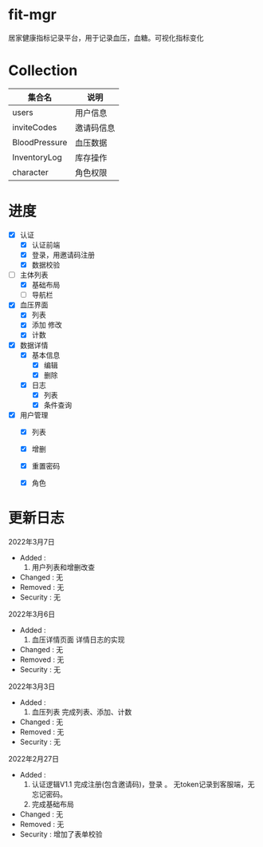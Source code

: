 <!--
 * @Description: 项目说明
 * @Author: hairyOwl
 * @Date: 2022-02-23 14:18:22
 * @LastEditors: hairyOwl
 * @LastEditTime: 2022-03-10 10:35:44
-->
# fit-mgr
居家健康指标记录平台，用于记录血压，血糖。可视化指标变化
# Collection
| 集合名        | 说明       |
| ------------- | ---------- |
| users         | 用户信息   |
| inviteCodes   | 邀请码信息 |
| BloodPressure | 血压数据   | 
| InventoryLog  | 库存操作   |
| character     | 角色权限   |


# 进度
- [x] 认证
    - [x] 认证前端
    - [x] 登录，用邀请码注册
    - [x] 数据校验
- [ ] 主体列表
    - [x] 基础布局
    - [ ] 导航栏
- [x] 血压界面
    - [x] 列表
    - [x] 添加 修改
    - [x] 计数
- [x] 数据详情
    - [X] 基本信息
        - [x] 编辑
        - [x] 删除
    - [x] 日志
        - [x] 列表
        - [x] 条件查询
- [x] 用户管理
    -[x] 列表
    -[x] 增删
    -[x] 重置密码
    -[x] 角色



# 更新日志
2022年3月7日
- Added : 
    1. 用户列表和增删改查
- Changed : 无
- Removed : 无
- Security : 无

2022年3月6日
- Added : 
    1. 血压详情页面 详情日志的实现
- Changed : 无
- Removed : 无
- Security : 无

2022年3月3日 
- Added : 
    1. 血压列表 完成列表、添加、计数
- Changed : 无
- Removed : 无
- Security : 无

2022年2月27日 
- Added : 
    1. 认证逻辑V1.1 完成注册(包含邀请码)，登录 。 无token记录到客服端，无忘记密码。
    2. 完成基础布局
- Changed : 无
- Removed : 无
- Security : 增加了表单校验

